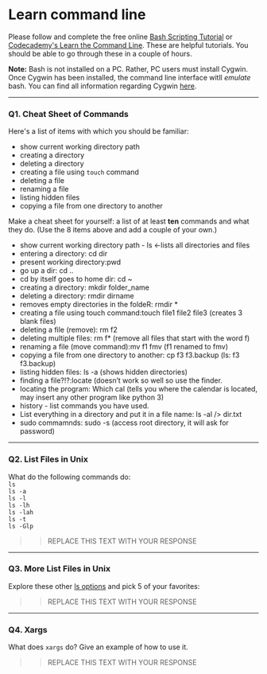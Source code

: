# Learn command line

Please follow and complete the free online [Bash Scripting Tutorial](https://ryanstutorials.net/bash-scripting-tutorial/) or [Codecademy's Learn the Command Line](https://www.codecademy.com/learn/learn-the-command-line). These are helpful tutorials. You should be able to go through these in a couple of hours.

**Note:** Bash is not installed on a PC. Rather, PC users must install Cygwin. Once Cygwin has been installed, the command line interface witll _emulate_ bash. You can find all information regarding Cygwin [here](https://www.cygwin.com/).

---

### Q1.  Cheat Sheet of Commands  

Here's a list of items with which you should be familiar:  
* show current working directory path
* creating a directory
* deleting a directory
* creating a file using `touch` command
* deleting a file
* renaming a file
* listing hidden files
* copying a file from one directory to another

Make a cheat sheet for yourself: a list of at least **ten** commands and what they do.  (Use the 8 items above and add a couple of your own.)  

> >

* show current working directory path - ls <-lists all directories and files
* entering a directory: cd dir
* present working directory:pwd
* go up a dir: cd ..
* cd by itself goes to home dir: cd ~
* creating a directory: mkdir folder_name
* deleting a directory: rmdir dirname
* removes empty directories in the foldeR: rmdir * 
* creating a file using touch command:touch file1 file2 file3 (creates 3 blank files)
* deleting a file (remove): rm f2
* deleting multiple files: rm f* (remove all files that start with the word f) 
* renaming a file (move command):mv f1 fmv  (f1 renamed to fmv) 
* copying a file from one directory to another: cp f3 f3.backup (ls: f3		f3.backup) 
* listing hidden files: ls -a (shows hidden directories)
* finding a file?!?:locate (doesn’t work so well so use the finder. 
* locating the program: Which cal (tells you where the calendar is located, may insert any other program like python 3) 
* history - list commands you have used. 
* List everything in a directory and put it in a file name: ls -al /> dir.txt
* sudo commamnds: sudo -s (access root directory, it will ask for password)



---

### Q2.  List Files in Unix   

What do the following commands do:  
`ls`  
`ls -a`  
`ls -l`  
`ls -lh`  
`ls -lah`  
`ls -t`  
`ls -Glp`  

> > REPLACE THIS TEXT WITH YOUR RESPONSE

---

### Q3.  More List Files in Unix  

Explore these other [ls options](http://www.techonthenet.com/unix/basic/ls.php) and pick 5 of your favorites:

> > REPLACE THIS TEXT WITH YOUR RESPONSE

---

### Q4.  Xargs   

What does `xargs` do? Give an example of how to use it.

> > REPLACE THIS TEXT WITH YOUR RESPONSE

 

